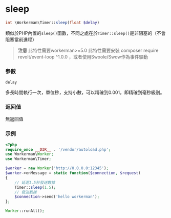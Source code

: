 # sleep
```php
int \Workerman\Timer::sleep(float $delay)
```
類似於PHP內置的`sleep()`函數，不同之處在於`Timer::sleep()`是非阻塞的（不會阻塞當前進程）

> **注意**
> 此特性需要workerman>=5.0
> 此特性需要安裝 composer require revolt/event-loop ^1.0.0 ，或者使用Swoole/Swow作為事件驅動

### 參數
``` delay ```

多長時間執行一次，單位秒，支持小數，可以精確到0.001，即精確到毫秒級別。

### 返回值
無返回值

### 示例

```php
<?php
require_once __DIR__ . '/vendor/autoload.php';
use Workerman\Worker;
use Workerman\Timer;

$worker = new Worker('http://0.0.0.0:12345');
$worker->onMessage = static function($connection, $request)
{
    // 延遲1.5秒發送數據
    Timer::sleep(1.5);
    // 發送數據
    $connection->send('hello workerman');
};

Worker::runAll();
```
